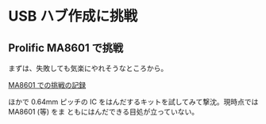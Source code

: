 # USB ハブ作成に挑戦

## Prolific MA8601 で挑戦

まずは、失敗しても気楽にやれそうなところから。

[MA8601 での挑戦の記録](./MA8601.md)

ほかで 0.64mm ピッチの IC をはんだするキットを試してみて撃沈。現時点では MA8601 (等) をま
ともにはんだできる目処が立っていない。
